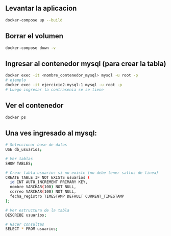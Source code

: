 ## Levantar la aplicacion

```bash
docker-compose up --build
```

## Borrar el volumen

```bash
docker-compose down -v
```

## Ingresar al contenedor mysql (para crear la tabla)

```bash
docker exec -it <nombre_contenedor_mysql> mysql -u root -p
# ejemplo
docker exec -it ejercicio2-mysql-1 mysql -u root -p
# Luego ingresar la contrasenia se se tiene
```

## Ver el contenedor

```bash
docker ps
```

## Una ves ingresado al mysql:

```bash
# Seleccionar base de datos
USE db_usuarios;

# Ver tablas
SHOW TABLES;

# Crear tabla usuarios si no existe (no debe tener saltos de linea)
CREATE TABLE IF NOT EXISTS usuarios (
  id INT AUTO_INCREMENT PRIMARY KEY,
  nombre VARCHAR(100) NOT NULL,
  correo VARCHAR(100) NOT NULL,
  fecha_registro TIMESTAMP DEFAULT CURRENT_TIMESTAMP
);

# Ver estructura de la tabla
DESCRIBE usuarios;

# Hacer consultas
SELECT * FROM usuarios;
```

